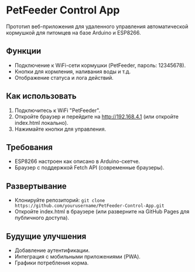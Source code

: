 # PetFeeder Control App

Прототип веб-приложения для удаленного управления автоматической кормушкой для питомцев на базе Arduino и ESP8266.

## Функции
- Подключение к WiFi-сети кормушки (PetFeeder, пароль: 12345678).
- Кнопки для кормления, наливания воды и т.д.
- Отображение статуса и лога действий.

## Как использовать
1. Подключитесь к WiFi "PetFeeder".
2. Откройте браузер и перейдите на http://192.168.4.1 (или откройте index.html локально).
3. Нажимайте кнопки для управления.

## Требования
- ESP8266 настроен как описано в Arduino-скетче.
- Браузер с поддержкой Fetch API (современные браузеры).

## Развертывание
- Клонируйте репозиторий: `git clone https://github.com/yourusername/PetFeeder-Control-App.git`
- Откройте index.html в браузере (или разверните на GitHub Pages для публичного доступа).

## Будущие улучшения
- Добавление аутентификации.
- Интеграция с мобильными приложениями (PWA).
- Графики потребления корма.
